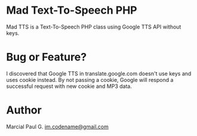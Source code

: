 # Mad Text-To-Speech PHP
Mad TTS is a Text-To-Speech PHP class using Google TTS API without keys.

# Bug or Feature?
I discovered that Google TTS in translate.google.com doesn't use keys and uses cookie instead. By not passing a cookie, Google will respond a successful request with new cookie and MP3 data.

# Author
Marcial Paul G. <im.codename@gmail.com>
